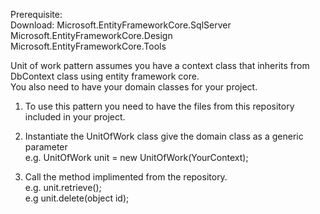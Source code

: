 Prerequisite:<br>
Download: Microsoft.EntityFrameworkCore.SqlServer<br>
          Microsoft.EntityFrameworkCore.Design<br>
          Microsoft.EntityFrameworkCore.Tools<br>
          
Unit of work pattern assumes you have a context class that inherits from DbContext class using entity framework core.<br>
You also need to have your domain classes for your project.<br>

1. To use this pattern you need to have the files from this repository included in your project. <br>
2. Instantiate the UnitOfWork class give the domain class as a generic parameter<br>
  e.g. UnitOfWork<YourClass> unit = new UnitOfWork<YourClass>(YourContext);<br>
  
3. Call the method implimented from the repository.<br>
e.g. unit.retrieve();<br>
e.g unit.delete(object id);

